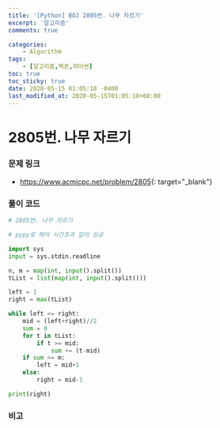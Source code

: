 ```yaml
---
title: '[Python] BOJ 2805번. 나무 자르기'
excerpt: '알고리즘'
comments: true

categories:
    - Algorithm
tags:
    - [알고리즘,백준,파이썬]
toc: true
toc_sticky: true
date: 2020-05-15 01:05:18 -0400
last_modified_at: 2020-05-15T01:05:18+08:00
---
```


# 2805번. 나무 자르기

### 문제 링크

-   <https://www.acmicpc.net/problem/2805>{: target="\_blank"}

### 풀이 코드

```python
# 2805번. 나무 자르기

# pypy로 해야 시간초과 없이 성공

import sys
input = sys.stdin.readline

n, m = map(int, input().split())
tList = list(map(int, input().split()))

left = 1
right = max(tList)

while left <= right:
    mid = (left+right)//2
    sum = 0
    for t in tList:
        if t >= mid:
            sum += (t-mid)
    if sum >= m:
        left = mid+1
    else:
        right = mid-1

print(right)
```

### 비고
